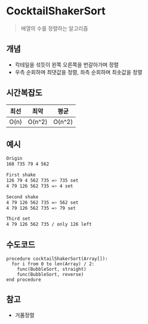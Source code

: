 # CocktailShakerSort
  > 배열의 수를 정렬하는 알고리즘

## 개념
  * 칵테일을 섞듯이 왼쪽 오른쪽을 번갈아가며 정렬
  * 우측 순회하며 최댓값을 정렬, 좌측 순회하며 최솟값을 정렬
## 시간복잡도
  |최선|최악|평균|
  |:-:|:-:|:-:|
  |O(n)|O(n^2)|O(n^2)|
## 예시
  ```css
  Origin
  168 735 79 4 562

  First shake
  126 79 4 562 735 => 735 set
  4 79 126 562 735 => 4 set

  Second shake
  4 79 126 562 735 => 562 set
  4 79 126 562 735 => 79 set

  Third set
  4 79 126 562 735 / only 126 left
  ```
## 수도코드
  ```
  procedure cocktailShakerSort(Array[]):
    for i from 0 to len(Array) / 2:
      func(BubbleSort, straight)
      func(BubbleSort, reverse)
  end procedure
  ```
## 참고
  * 거품정렬